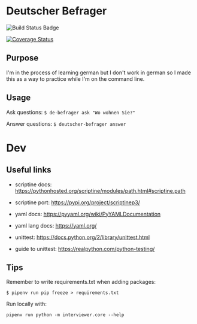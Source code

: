 # Deutscher Befrager
![Build Status Badge](https://img.shields.io/gitlab/pipeline/BTBTravis/deutscher-befrager.svg)

[![Coverage Status](https://coveralls.io/repos/gitlab/BTBTravis/deutscher-befrager/badge.svg?branch=HEAD)](https://coveralls.io/gitlab/BTBTravis/deutscher-befrager?branch=HEAD)

## Purpose

I'm in the process of learning german but I don't work in german so I made this as a way to practice
while I'm on the command line. 

## Usage

Ask questions: `$ de-befrager ask "Wo wohnen Sie?"` 

Answer questions: `$ deutscher-befrager answer`

# Dev

## Useful links

* scriptine docs: https://pythonhosted.org/scriptine/modules/path.html#scriptine.path

* scriptine port: https://pypi.org/project/scriptinep3/

* yaml docs: https://pyyaml.org/wiki/PyYAMLDocumentation

* yaml lang docs: https://yaml.org/

* unittest: https://docs.python.org/2/library/unittest.html

* guide to unittest: https://realpython.com/python-testing/

## Tips

Remember to write requirements.txt when adding packages:

`$ pipenv run pip freeze > requirements.txt`

Run locally with:

`pipenv run python -m interviewer.core --help`



